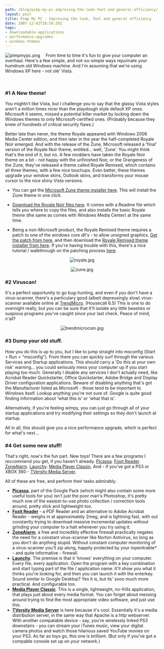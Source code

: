 ```yaml
---
path: /blog/pimp-my-pc-improving-the-look-feel-and-general-efficiency/
layout: post
title: Pimp My PC - Improving the look, feel and general efficiency
date: 2007-12-02T18:59:29Z
tags:
- downloadable-applications
- performance-upgrades
- windows-themes
---
```


<img src="http://uploads.psyked.co.uk/2007/12/pimpmypc.png" alt="pimpmypc.png" style="margin-right: 18px" class="nostyle no-ajaxload" align="left" />From time to time it's fun to give your computer an overhaul.  Here's a few simple, and not-so-simple ways rejuvinate your humdrum old Windows machine.  And I'm assuming that we're using Windows XP here - not ole' Vista.
<p class="clear">&nbsp;</p>

<h3>#1 A New theme!</h3>
You mightn't like Vista, but I challenge you to say that the glassy Vista styles aren't a million times nicer than the playdough style default XP ones.  Microsoft it seems, missed a potential killer market by locking down the Windows themes to only Microsoft-certified ones. (Probably because they knew of hundreds of critical security flaws.)

Better late than never, the theme Royale appeared with Windows 2006 Media Center edition, and then later in the year the half-completed Royale Noir emerged. And with the release of the Zune, Microsoft released a 'final' version of the Royale Noir theme, entitled... well, 'Zune'.  You might think that's the end of it, but no.  A few modders have taken the Royale Noir theme on a bit - not happy with the unfinished Noir, or the Orangeness of the Zune, they've released a theme called Royale Remixed, which contains all three themes, with a few nice touchups.  Even better, these themes upgrade your window skins, Outlook skins, and transforms your mouse cursor to the nice shiny Vista versions.
<ul>
	<li>You can get the <a href="go.microsoft.com/fwlink/?LinkID=75078" title="Open link in a new window" target="_blank">Microsoft Zune theme installer here</a>.  This will install the Zune theme in one click.</li>
</ul>
<ul>
	<li><a href="http://www.softpedia.com/get/Desktop-Enhancements/Themes/Royale-Noir-Theme.shtml" title="Open link in a new window" target="_blank">Download the Royale Noir files here</a>.  It comes with a Readme file which tells you where to copy the files, and also installs the basic Royale theme (the same as comes with Windows Media Center) at the same time.</li>
</ul>
<ul>
	<li>Being a non-Microsoft product, the Royale Remixed theme requires a patch to one of the windows core dll's - to allow unsigned graphics.  <a href="http://www.softpedia.com/get/System/OS-Enhancements/UXTheme-MultiPatcher.shtml" title="Open link in a new window" target="_blank">Get the patch from here</a>, and then download the <a href="http://oddbasket.deviantart.com/art/Royale-Remixed-44294818" title="Open link in a new window" target="_blank">Royale Remixed theme installer from here</a>.  If you're having trouble with this, there's a nice tutorial / walkthrough on the patching process <a href="http://www.zune-online.com/news/zune/zune-multicolor-theme-for-windows.html" title="Open link in a new window" target="_blank">here</a>.</li>
</ul>
<p align="center"><img src="http://uploads.psyked.co.uk/2007/12/royale.jpg" alt="royale.jpg" /></p>
<p align="center"><img src="http://uploads.psyked.co.uk/2007/12/zune.jpg" alt="zune.jpg" /></p>

<h3>#2 Viruscan!</h3>
It's a perfect opportunity to go bug-hunting, and even if you don't have a virus-scanner, there's a particulary good (albeit depressingly slow) virus-scanner available online at <a href="http://housecall.trendmicro.com/" title="Open link in a new window" target="_blank">TrendMicro</a>.  (Housecall 6.5)  This is one to do overnight really, but you can be sure that it'll isolate any little beasties or suspious programs you've caught since your last check.  Peace of mind, n'all?
<p style="text-align: center"><img src="http://uploads.psyked.co.uk/2007/12/trendmicrocom.jpg" alt="trendmicrocom.jpg" /></p>

<h3>#3 Dump your old stuff.</h3>
How you do this is up to you, but I like to jump straight into msconfig (Start &gt; Run &gt; "msconfig"). From there you can quickly surf through the various Services and Startup applications. This should carry a 'Do this at your own risk' warning... you could seriously mess your computer up if you start playing too much.  Generally I disable any services I don't actually need, like Acrobat Reader Quickstarter, Office Quickstarter, Adobe Bridge and Display Driver configuration applications.  Beware of disabling anything that's got the Manufacturer listed as Microsoft - those tend to be important to Windows itself.  Lookup anything you're not sure of.  Google is quite good finding information about 'what this is' or 'what that is'.

Alternatively, if you're feeling wimpy, you can just go through all of your startup applications and try modifying their settings so they don't launch at startup.

All in all, this should give you a nice performance upgrade, which is perfect for what's next...
<h3>#4 Get some new stuff!</h3>
That's right, now's the fun part.  New toys!  There are a few programs I reccommend you get, if you haven't already.  <a href="http://picasa.google.com/" title="Open link in a new window" target="_blank">Picassa</a>.  <a href="http://www.foxitsoftware.com/pdf/rd_intro.php" title="Open link in a new window" target="_blank">Foxit Reader</a>.  <a href="http://www.zonealarm.com/store/content/catalog/products/sku_list_za.jsp?dc=56pus&amp;ctry=GB&amp;lang=en" title="Open link in a new window" target="_blank">ZoneAlarm</a>.  <a href="http://www.launchy.net/#download" title="Open link in a new window" target="_blank">Launchy</a>. <a href="http://en.wikipedia.org/wiki/Media_Player_Classic" title="Open link in a new window" target="_blank">Media Player Classic</a>.  And - if you've got a PS3 or XBOX 360 - <a href="http://tversity.com/home" title="Open link in a new window" target="_blank">TVersity Media Server</a>.

All of these are free, and perform their tasks admirably.
<ul>
	<li><a href="http://picasa.google.com/" title="Open link in a new window" target="_blank"><strong>Picassa</strong></a>, part of the Google Pack (which might also contain some more useful tools for you)  isn't just the poor man's Photoshop, it's pretty much one of the easiest-to-use photo collection / correction tools around, pretty slick and lightweight too.</li>
	<li><a href="http://www.foxitsoftware.com/pdf/rd_intro.php" title="Open link in a new window" target="_blank"><strong>Foxit Reader</strong></a> - a PDF Reader and an alternative to Adobe Acrobat Reader -  weighs in at approximately 2meg, and is lightning fast, with out constantly trying to download massive incremental updates without grinding your computer to a halt whenever you try using it.</li>
	<li><a href="http://www.zonealarm.com/store/content/catalog/products/sku_list_za.jsp?dc=56pus&amp;ctry=GB&amp;lang=en" title="Open link in a new window" target="_blank"><strong>ZoneAlarm</strong></a>, a free and incredibly effective firewall practically negates the need for a constant virus-scanner like Norton Antivirus, so long as you don't do anything stupid.  Without constant computer monitoring of a virus-scanner you'll zip along, happily protected by your inpenitrable* - and quite informative - firewall.</li>
	<li><a href="http://www.launchy.net/#download" title="Open link in a new window" target="_blank"><strong>Launchy</strong></a>.  The premise is that it 'knows' everything on your computer.  Every file, every application.  Open the program with a key combination and start typing part of the file / application name.  It'll show you what it thinks you're looking for, and then you can launch it with the enterkey.  Sound similar to Google Desktop?  Yes it is, but its' sooo much more practical.  And configurable too.</li>
	<li><a href="http://en.wikipedia.org/wiki/Media_Player_Classic" title="Open link in a new window" target="_blank"><strong>Media Player Classic</strong></a>.  This is a single, lightweight, no-frills application, that plays just about every media format.  You can forget about messing around trying to find the most appropriate video software, and just use this.</li>
	<li><a href="http://tversity.com/home" title="Open link in a new window" target="_blank"><strong>TVersity Media Server</strong></a> is here because it's cool.  Essentially it's a media distribution server, in the same way that Apache is a http webserver.  With another compatable device - say, you're wirelessly linked PS3 downstairs - you can stream your iTunes music, view your digital camera photos and watch those hilarious saved YouTube movies on your PS3. As far as toys go, this one is brilliant.  (But only if you've got a compable console set up on your network.)</li>
</ul>